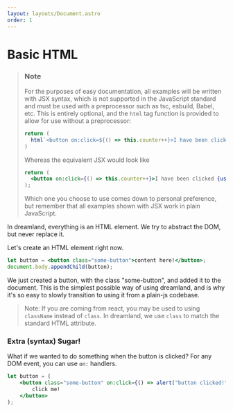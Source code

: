 ```yaml
---
layout: layouts/Document.astro
order: 1
---
```


# Basic HTML

> ### Note
>
> For the purposes of easy documentation, all examples will be written with JSX syntax, which is not supported in the JavaScript standard and must be used with a preprocessor such as tsc, esbuild, Babel, etc. This is entirely optional, and the `html` tag function is provided to allow for use without a preprocessor:
>
> ```js
> return (
> 	html`<button on:click=${() => this.counter++}>I have been clicked ${use(this.counter)} times!</button>`;
> )
> ```
>
> Whereas the equivalent JSX would look like
>
> ```jsx
> return (
> 	<button on:click={() => this.counter++}>I have been clicked {use(this.counter)} times!</button>;
> );
> ```
>
> Which one you choose to use comes down to personal preference, but remember that all examples shown with JSX work in plain JavaScript.

In dreamland, everything is an HTML element. We try to abstract the DOM, but never replace it.

Let's create an HTML element right now.

```jsx
let button = <button class="some-button">content here!</button>;
document.body.appendChild(button);
```

We just created a button, with the class "some-button", and added it to the document. This is the simplest possible way of using dreamland, and is why it's so easy to slowly transition to using it from a plain-js codebase.

> Note: If you are coming from react, you may be used to using `className` instead of `class`. In dreamland, we use `class` to match the standard HTML attribute.

### Extra (syntax) Sugar!

What if we wanted to do something when the button is clicked? For any DOM event, you can use `on:` handlers.

```jsx
let button = (
	<button class="some-button" on:click={() => alert("button clicked!")}>
		click me!
	</button>
);
```
